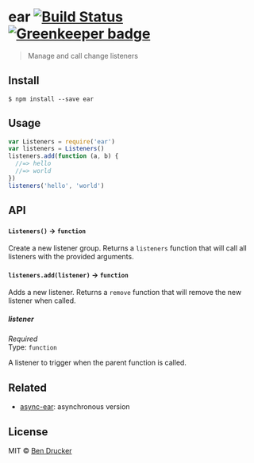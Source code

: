# ear [![Build Status](https://travis-ci.org/bendrucker/ear.svg?branch=master)](https://travis-ci.org/bendrucker/ear) [![Greenkeeper badge](https://badges.greenkeeper.io/bendrucker/ear.svg)](https://greenkeeper.io/)

> Manage and call change listeners

## Install

```
$ npm install --save ear
```

## Usage

```js
var Listeners = require('ear')
var listeners = Listeners()
listeners.add(function (a, b) {
  //=> hello
  //=> world
})
listeners('hello', 'world')
```

## API

#### `Listeners()` -> `function`

Create a new listener group. Returns a `listeners` function that will call all listeners with the provided arguments.

#### `listeners.add(listener)` -> `function`

Adds a new listener. Returns a `remove` function that will remove the new listener when called.

##### listener

*Required*  
Type: `function`

A listener to trigger when the parent function is called.

## Related
* [async-ear](https://github.com/bendrucker/async-ear): asynchronous version

## License

MIT © [Ben Drucker](http://bendrucker.me)
